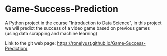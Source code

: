 # Game-Success-Prediction
A Python project in the course "Introduction to Data Science", in this project we will predict the success of a video game based on previous games (using data scrapping and machine learning)

Link to the git web page: https://ronelyust.github.io/Game-Success-Prediction/
